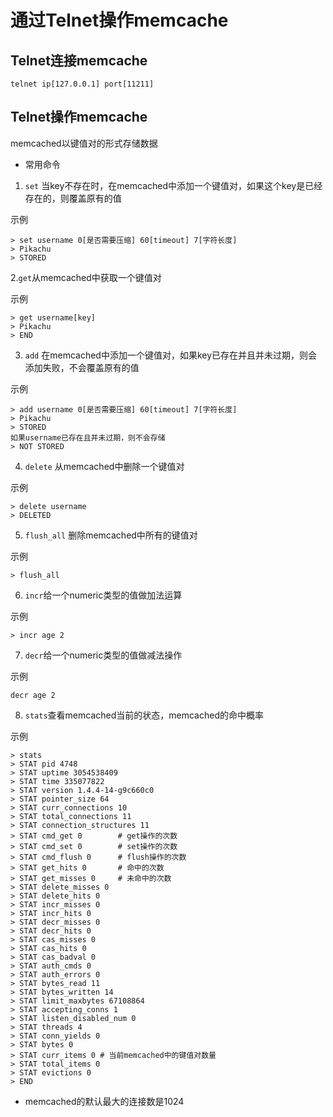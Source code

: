 # 通过Telnet操作memcache
## Telnet连接memcache
`telnet ip[127.0.0.1] port[11211]`
## Telnet操作memcache
memcached以键值对的形式存储数据
- 常用命令
1. `set` 当key不存在时，在memcached中添加一个键值对，如果这个key是已经存在的，则覆盖原有的值

示例
```shell
> set username 0[是否需要压缩] 60[timeout] 7[字符长度]
> Pikachu
> STORED
```
2.`get`从memcached中获取一个键值对

示例
```shell
> get username[key]
> Pikachu
> END
```
3. `add` 在memcached中添加一个键值对，如果key已存在并且并未过期，则会添加失败，不会覆盖原有的值

示例
```shell
> add username 0[是否需要压缩] 60[timeout] 7[字符长度]
> Pikachu
> STORED
如果username已存在且并未过期，则不会存储
> NOT STORED
```
4. `delete` 从memcached中删除一个键值对

示例
```shell
> delete username
> DELETED
```
5. `flush_all` 删除memcached中所有的键值对

示例
```shell
> flush_all
```
6. `incr`给一个numeric类型的值做加法运算

示例
```shell
> incr age 2
```
7. `decr`给一个numeric类型的值做减法操作

示例
```shell
decr age 2
```
8. `stats`查看memcached当前的状态，memcached的命中概率

示例
```shell
> stats
> STAT pid 4748
> STAT uptime 3054538409
> STAT time 335077822
> STAT version 1.4.4-14-g9c660c0
> STAT pointer_size 64
> STAT curr_connections 10
> STAT total_connections 11
> STAT connection_structures 11
> STAT cmd_get 0        # get操作的次数
> STAT cmd_set 0        # set操作的次数
> STAT cmd_flush 0      # flush操作的次数
> STAT get_hits 0       # 命中的次数
> STAT get_misses 0     # 未命中的次数
> STAT delete_misses 0  
> STAT delete_hits 0
> STAT incr_misses 0
> STAT incr_hits 0
> STAT decr_misses 0
> STAT decr_hits 0
> STAT cas_misses 0
> STAT cas_hits 0
> STAT cas_badval 0
> STAT auth_cmds 0
> STAT auth_errors 0
> STAT bytes_read 11
> STAT bytes_written 14
> STAT limit_maxbytes 67108864
> STAT accepting_conns 1
> STAT listen_disabled_num 0
> STAT threads 4
> STAT conn_yields 0
> STAT bytes 0
> STAT curr_items 0 # 当前memcached中的键值对数量
> STAT total_items 0
> STAT evictions 0
> END
```

- memcached的默认最大的连接数是1024